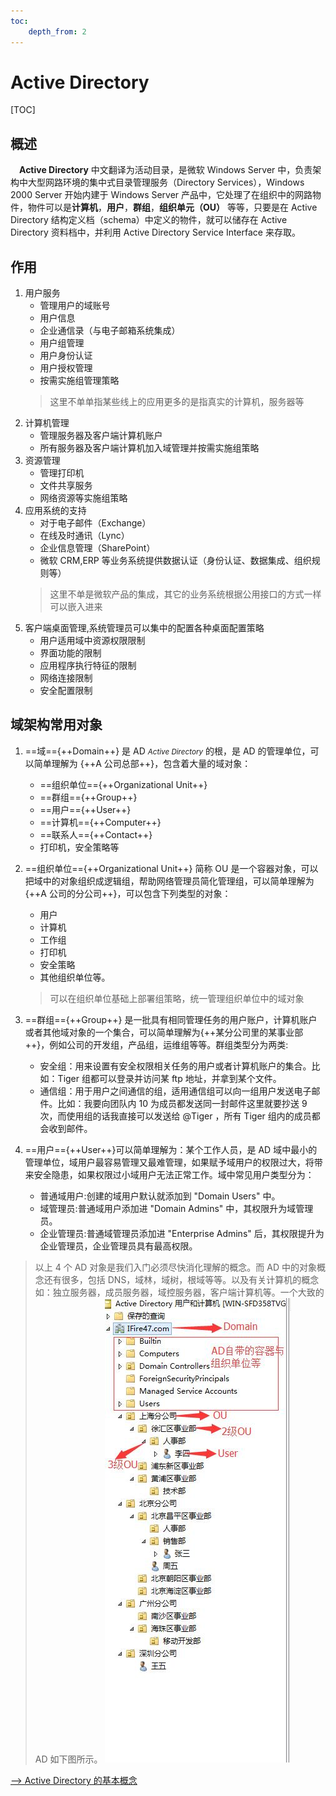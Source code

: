 ```yaml
---
toc:
    depth_from: 2
---
```


# Active Directory
[TOC]

## 概述
&emsp;**Active Directory** 中文翻译为活动目录，是微软 Windows Server 中，负责架构中大型网路环境的集中式目录管理服务（Directory Services），Windows 2000 Server 开始内建于 Windows Server 产品中，它处理了在组织中的网路物件，物件可以是**计算机**，**用户**，**群组**，**组织单元（OU）** 等等，只要是在 Active Directory 结构定义档（schema）中定义的物件，就可以储存在 Active Directory 资料档中，并利用 Active Directory Service Interface 来存取。

## 作用
1. 用户服务
    - 管理用户的域账号
    - 用户信息
    - 企业通信录（与电子邮箱系统集成）
    - 用户组管理
    - 用户身份认证
    - 用户授权管理
    - 按需实施组管理策略
    > 这里不单单指某些线上的应用更多的是指真实的计算机，服务器等
2. 计算机管理
    - 管理服务器及客户端计算机账户
    - 所有服务器及客户端计算机加入域管理并按需实施组策略
3. 资源管理
    - 管理打印机
    - 文件共享服务
    - 网络资源等实施组策略
4. 应用系统的支持
    - 对于电子邮件（Exchange）
    - 在线及时通讯（Lync）
    - 企业信息管理（SharePoint）
    - 微软 CRM,ERP 等业务系统提供数据认证（身份认证、数据集成、组织规则等）
    > 这里不单是微软产品的集成，其它的业务系统根据公用接口的方式一样可以嵌入进来
5. 客户端桌面管理,系统管理员可以集中的配置各种桌面配置策略
    - 用户适用域中资源权限限制
    - 界面功能的限制
    - 应用程序执行特征的限制
    - 网络连接限制
    - 安全配置限制

## 域架构常用对象
1. ==域=={++Domain++} 是 AD <small><i>Active Directory</i></small> 的根，是 AD 的管理单位，可以简单理解为 {++A 公司总部++}，包含着大量的域对象：
    - ==组织单位=={++Organizational Unit++}
    - ==群组=={++Group++}
    - ==用户=={++User++}
    - ==计算机=={++Computer++}
    - ==联系人=={++Contact++}
    - 打印机，安全策略等

2. ==组织单位=={++Organizational Unit++} 简称 OU 是一个容器对象，可以把域中的对象组织成逻辑组，帮助网络管理员简化管理组，可以简单理解为 {++A 公司的分公司++}，可以包含下列类型的对象：
    - 用户
    - 计算机
    - 工作组
    - 打印机
    - 安全策略
    - 其他组织单位等。
    > 可以在组织单位基础上部署组策略，统一管理组织单位中的域对象

3. ==群组=={++Group++} 是一批具有相同管理任务的用户账户，计算机账户或者其他域对象的一个集合，可以简单理解为{++某分公司里的某事业部++}，例如公司的开发组，产品组，运维组等等。群组类型分为两类:
    - 安全组：用来设置有安全权限相关任务的用户或者计算机账户的集合。比如：Tiger 组都可以登录并访问某 ftp 地址，并拿到某个文件。
    - 通信组：用于用户之间通信的组，适用通信组可以向一组用户发送电子邮件。比如：我要向团队内 10 为成员都发送同一封邮件这里就要抄送 9 次，而使用组的话我直接可以发送给 @Tiger ，所有 Tiger 组内的成员都会收到邮件。

4. ==用户=={++User++}可以简单理解为：某个工作人员，是 AD 域中最小的管理单位，域用户最容易管理又最难管理，如果赋予域用户的权限过大，将带来安全隐患，如果权限过小域用户无法正常工作。域中常见用户类型分为：
    - 普通域用户:创建的域用户默认就添加到 "Domain Users" 中。
    - 域管理员:普通域用户添加进 "Domain Admins" 中，其权限升为域管理员。
    - 企业管理员:普通域管理员添加进 "Enterprise Admins" 后，其权限提升为企业管理员，企业管理员具有最高权限。
> 以上 4 个 AD 对象是我们入门必须尽快消化理解的概念。而 AD 中的对象概念还有很多，包括 DNS，域林，域树，根域等等。以及有关计算机的概念如：独立服务器，成员服务器，域控服务器，客户端计算机等。一个大致的 AD 如下图所示。
![域控AD示例](img/域控AD示例.jpg)

[--> Active Directory 的基本概念](https://www.cnblogs.com/IFire47/p/6672176.html)